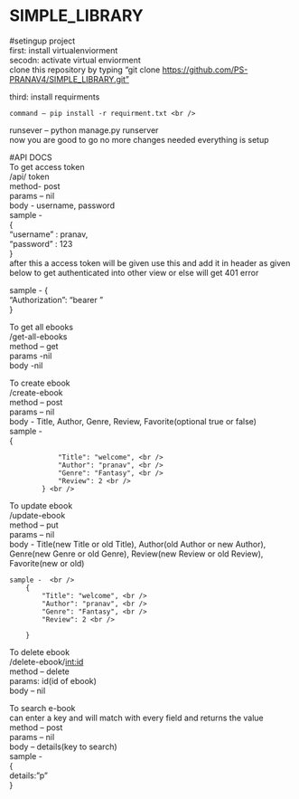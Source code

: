 # SIMPLE_LIBRARY

#setingup project <br />
first: install virtualenviorment <br />
secodn: activate virtual enviorment <br />
clone this repository by typing “git clone https://github.com/PS-PRANAV4/SIMPLE_LIBRARY.git” <br />

third: install requirments <br />

	command – pip install -r requirment.txt <br />

runsever – python manage.py runserver <br />
now you are good to go no more changes needed everything is setup <br />


#API DOCS <br />
To get access token <br />
	/api/ token <br />
	method- post <br />
	params – nil <br />
	body -  username, password <br />
 	sample - <br />
		{ <br />
			“username” : pranav, <br /> 
			“password” : 123 <br />
		} <br />
after this a access token will be given use this and add it in header as given below to get authenticated into other view or else will get 401 error <br />

sample - { <br />
		“Authorization”: “bearer <token>” <br />
	} <br />


To get all ebooks <br />
	/get-all-ebooks <br /> 
	method – get <br />
	params -nil <br />
	body -nil <br />



To create ebook <br />
	/create-ebook <br />
	method – post <br />
	params – nil <br />
	body -  Title,  Author, Genre, Review, Favorite(optional true or false) <br />
	sample - <br />
			{ <br />

				"Title": "welcome", <br />
				"Author": "pranav", <br />
				"Genre": "Fantasy", <br />
				"Review": 2 <br />
			} <br />



To update ebook <br />
	/update-ebook <br />
	method – put <br />
	params – nil <br />
	body - 	Title(new Title or old Title),  Author(old Author or new Author), Genre(new Genre or old Genre), Review(new Review or old Review), Favorite(new or old) <br />
	
	sample -  <br />
		{
			"Title": "welcome", <br />
			"Author": "pranav", <br />
			"Genre": "Fantasy", <br />
			"Review": 2 <br />
		
		}



To delete ebook <br />
	/delete-ebook/<int:id> <br />
	method – delete <br />
	params: id(id of ebook) <br />
	body – nil <br /> 
	
To search e-book <br />
	can enter a key and will match with every field and returns the value <br />
	method – post <br />
	params – nil <br />
	body – details(key to search) <br />
	sample - <br />
		{ <br />
			details:”p” <br />
		} <br />

	
	
 




